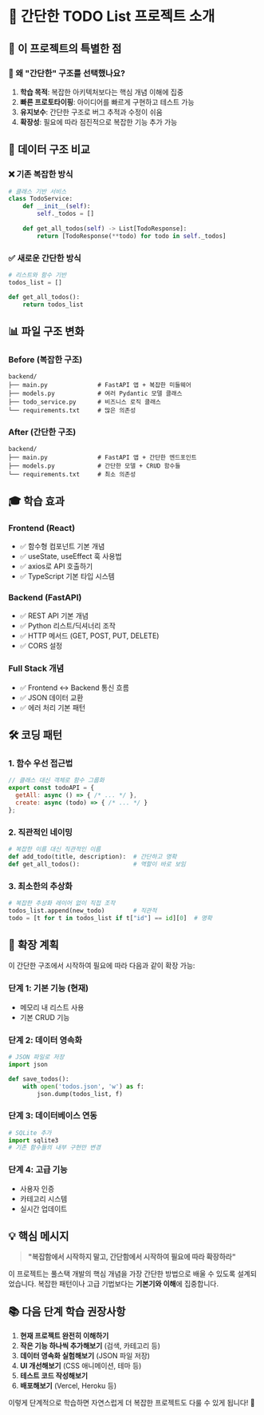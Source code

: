 # 📝 간단한 TODO List 프로젝트 소개

## 🎯 이 프로젝트의 특별한 점

### 🧠 왜 "간단한" 구조를 선택했나요?

1. **학습 목적**: 복잡한 아키텍처보다는 핵심 개념 이해에 집중
2. **빠른 프로토타이핑**: 아이디어를 빠르게 구현하고 테스트 가능
3. **유지보수**: 간단한 구조로 버그 추적과 수정이 쉬움
4. **확장성**: 필요에 따라 점진적으로 복잡한 기능 추가 가능

## 🔄 데이터 구조 비교

### ❌ 기존 복잡한 방식
```python
# 클래스 기반 서비스
class TodoService:
    def __init__(self):
        self._todos = []
    
    def get_all_todos(self) -> List[TodoResponse]:
        return [TodoResponse(**todo) for todo in self._todos]
```

### ✅ 새로운 간단한 방식
```python
# 리스트와 함수 기반
todos_list = []

def get_all_todos():
    return todos_list
```

## 📊 파일 구조 변화

### Before (복잡한 구조)
```
backend/
├── main.py              # FastAPI 앱 + 복잡한 미들웨어
├── models.py            # 여러 Pydantic 모델 클래스
├── todo_service.py      # 비즈니스 로직 클래스
└── requirements.txt     # 많은 의존성
```

### After (간단한 구조)
```
backend/
├── main.py              # FastAPI 앱 + 간단한 엔드포인트
├── models.py            # 간단한 모델 + CRUD 함수들
└── requirements.txt     # 최소 의존성
```

## 🎓 학습 효과

### Frontend (React)
- ✅ 함수형 컴포넌트 기본 개념
- ✅ useState, useEffect 훅 사용법
- ✅ axios로 API 호출하기
- ✅ TypeScript 기본 타입 시스템

### Backend (FastAPI)
- ✅ REST API 기본 개념
- ✅ Python 리스트/딕셔너리 조작
- ✅ HTTP 메서드 (GET, POST, PUT, DELETE)
- ✅ CORS 설정

### Full Stack 개념
- ✅ Frontend ↔ Backend 통신 흐름
- ✅ JSON 데이터 교환
- ✅ 에러 처리 기본 패턴

## 🛠 코딩 패턴

### 1. 함수 우선 접근법
```javascript
// 클래스 대신 객체로 함수 그룹화
export const todoAPI = {
  getAll: async () => { /* ... */ },
  create: async (todo) => { /* ... */ }
};
```

### 2. 직관적인 네이밍
```python
# 복잡한 이름 대신 직관적인 이름
def add_todo(title, description):  # 간단하고 명확
def get_all_todos():               # 역할이 바로 보임
```

### 3. 최소한의 추상화
```python
# 복잡한 추상화 레이어 없이 직접 조작
todos_list.append(new_todo)        # 직관적
todo = [t for t in todos_list if t["id"] == id][0]  # 명확
```

## 🚀 확장 계획

이 간단한 구조에서 시작하여 필요에 따라 다음과 같이 확장 가능:

### 단계 1: 기본 기능 (현재)
- 메모리 내 리스트 사용
- 기본 CRUD 기능

### 단계 2: 데이터 영속화
```python
# JSON 파일로 저장
import json

def save_todos():
    with open('todos.json', 'w') as f:
        json.dump(todos_list, f)
```

### 단계 3: 데이터베이스 연동
```python
# SQLite 추가
import sqlite3
# 기존 함수들의 내부 구현만 변경
```

### 단계 4: 고급 기능
- 사용자 인증
- 카테고리 시스템
- 실시간 업데이트

## 💡 핵심 메시지

> **"복잡함에서 시작하지 말고, 간단함에서 시작하여 필요에 따라 확장하라"**

이 프로젝트는 풀스택 개발의 핵심 개념을 가장 간단한 방법으로 배울 수 있도록 설계되었습니다. 
복잡한 패턴이나 고급 기법보다는 **기본기와 이해**에 집중합니다.

## 📚 다음 단계 학습 권장사항

1. **현재 프로젝트 완전히 이해하기**
2. **작은 기능 하나씩 추가해보기** (검색, 카테고리 등)
3. **데이터 영속화 실험해보기** (JSON 파일 저장)
4. **UI 개선해보기** (CSS 애니메이션, 테마 등)
5. **테스트 코드 작성해보기**
6. **배포해보기** (Vercel, Heroku 등)

이렇게 단계적으로 학습하면 자연스럽게 더 복잡한 프로젝트도 다룰 수 있게 됩니다! 🎯
